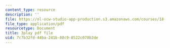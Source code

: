 ```yaml
---
content_type: resource
description: ''
file: https://ol-ocw-studio-app-production.s3.amazonaws.com/courses/18-01sc-single-variable-calculus-fall-2010/7c7b32fd44ba241b80c98522c070b2de_sRIDVAcoG5A.pdf
file_type: application/pdf
resourcetype: Document
title: 3play pdf file
uid: 7c7b32fd-44ba-241b-80c9-8522c070b2de
---
```

